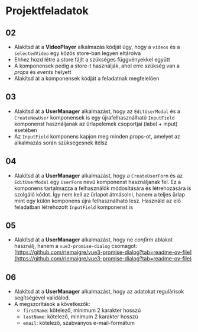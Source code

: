 # Projektfeladatok

## 02

- Alakítsd át a **VideoPlayer** alkalmazás kódját úgy, hogy a `videos` és a `selectedVideo` egy közös store-ban legyen
  eltárolva
- Ehhez hozd létre a store fájlt a szükséges függvényekkel együtt
- A komponensek pedig a store-t használják, ahol erre szükség van a _props_ és _events_ helyett
- Alakítsd át a komponensek kódját a feladatnak megfelelően

## 03

- Alakítsd át a **UserManager** alkalmazást, hogy az `EditUserModal` és a `CreateNewUser` komponensek is egy
  újrafelhasználható `InputField` komponenst használjanak az űrlapelemek csoportjai (label + input) esetében
- Az `InputField` komponens kapjon meg minden props-ot, amelyet az alkalmazás során szükségesnek ítélsz

## 04

- Alakítsd át a **UserManager** alkalmazást, hogy a `CreateUserForm` és az `EditUserModal` egy `UserForm` nevű
  komponenst használjanak fel. Ez a komponens tartalmazza a felhasználók módosítására és létrehozására is szolgáló
  kódot. Így nem kell az űrlapot átmásolni, hanem a teljes űrlap mint egy külön komponens újra felhasználható lesz.
  Használd az elő feladatban létrehozott `InputField` komponenst is

## 05

- Alakítsd át a **UserManager** alkalmazást, hogy ne _confirm_ ablakot használj, hanem
  a `vue3-promise-dialog` csomagot: [https://github.com/rlemaigre/vue3-promise-dialog?tab=readme-ov-file](https://github.com/rlemaigre/vue3-promise-dialog?tab=readme-ov-file)

## 06

- Alakítsd át a **UserManager** alkalmazást, hogy az adatokat regulárisok segítségével validálod.
- A megszorítások a következők:
    - `firstName`: kötelező, minimum 2 karakter hosszú
    - `lastName`: kötelező, minimum 2 karakter hosszú
    - `email`: kötelező, szabványos e-mail-formátum